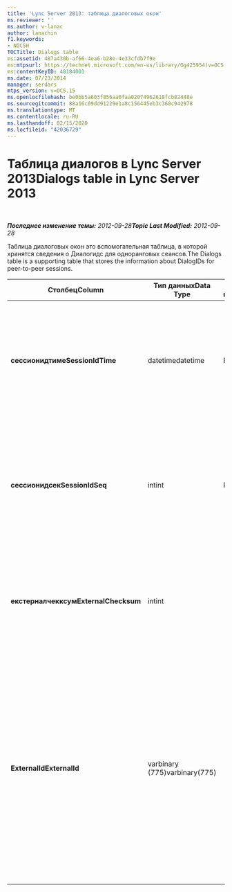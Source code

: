 ```yaml
---
title: 'Lync Server 2013: таблица диалоговых окон'
ms.reviewer: ''
ms.author: v-lanac
author: lanachin
f1.keywords:
- NOCSH
TOCTitle: Dialogs table
ms:assetid: 487a430b-af66-4ea6-b28e-4e33cfdb7f9e
ms:mtpsurl: https://technet.microsoft.com/en-us/library/Gg425954(v=OCS.15)
ms:contentKeyID: 48184001
ms.date: 07/23/2014
manager: serdars
mtps_version: v=OCS.15
ms.openlocfilehash: be0bb5a603f856aa0faa02074962618fcb82448e
ms.sourcegitcommit: 88a16c09dd91229e1a8c156445eb3c360c942978
ms.translationtype: MT
ms.contentlocale: ru-RU
ms.lasthandoff: 02/15/2020
ms.locfileid: "42036729"
---
```

<div data-xmlns="http://www.w3.org/1999/xhtml">

<div class="topic" data-xmlns="http://www.w3.org/1999/xhtml" data-msxsl="urn:schemas-microsoft-com:xslt" data-cs="http://msdn.microsoft.com/">

<div data-asp="http://msdn2.microsoft.com/asp">

# <a name="dialogs-table-in-lync-server-2013"></a><span data-ttu-id="5f6a6-102">Таблица диалогов в Lync Server 2013</span><span class="sxs-lookup"><span data-stu-id="5f6a6-102">Dialogs table in Lync Server 2013</span></span>

</div>

<div id="mainSection">

<div id="mainBody">

<span> </span>

<span data-ttu-id="5f6a6-103">_**Последнее изменение темы:** 2012-09-28_</span><span class="sxs-lookup"><span data-stu-id="5f6a6-103">_**Topic Last Modified:** 2012-09-28_</span></span>

<span data-ttu-id="5f6a6-104">Таблица диалоговых окон это вспомогательная таблица, в которой хранятся сведения о Диалогидс для одноранговых сеансов.</span><span class="sxs-lookup"><span data-stu-id="5f6a6-104">The Dialogs table is a supporting table that stores the information about DialogIDs for peer-to-peer sessions.</span></span>


<table>
<colgroup>
<col style="width: 25%" />
<col style="width: 25%" />
<col style="width: 25%" />
<col style="width: 25%" />
</colgroup>
<thead>
<tr class="header">
<th><span data-ttu-id="5f6a6-105">Столбец</span><span class="sxs-lookup"><span data-stu-id="5f6a6-105">Column</span></span></th>
<th><span data-ttu-id="5f6a6-106">Тип данных</span><span class="sxs-lookup"><span data-stu-id="5f6a6-106">Data Type</span></span></th>
<th><span data-ttu-id="5f6a6-107">Ключ или индекс</span><span class="sxs-lookup"><span data-stu-id="5f6a6-107">Key/Index</span></span></th>
<th><span data-ttu-id="5f6a6-108">Сведения</span><span class="sxs-lookup"><span data-stu-id="5f6a6-108">Details</span></span></th>
</tr>
</thead>
<tbody>
<tr class="odd">
<td><p><span data-ttu-id="5f6a6-109"><strong>сессионидтиме</strong></span><span class="sxs-lookup"><span data-stu-id="5f6a6-109"><strong>SessionIdTime</strong></span></span></p></td>
<td><p><span data-ttu-id="5f6a6-110">datetime</span><span class="sxs-lookup"><span data-stu-id="5f6a6-110">datetime</span></span></p></td>
<td><p><span data-ttu-id="5f6a6-111">Primary</span><span class="sxs-lookup"><span data-stu-id="5f6a6-111">Primary</span></span></p></td>
<td><p><span data-ttu-id="5f6a6-112">Время запроса сеанса; используется совместно с Сессионидсек для уникальной идентификации сеанса.</span><span class="sxs-lookup"><span data-stu-id="5f6a6-112">Time of session request; used in conjunction with SessionIDSeq to uniquely identify a session.</span></span></p></td>
</tr>
<tr class="even">
<td><p><span data-ttu-id="5f6a6-113"><strong>сессионидсек</strong></span><span class="sxs-lookup"><span data-stu-id="5f6a6-113"><strong>SessionIdSeq</strong></span></span></p></td>
<td><p><span data-ttu-id="5f6a6-114">int</span><span class="sxs-lookup"><span data-stu-id="5f6a6-114">int</span></span></p></td>
<td><p><span data-ttu-id="5f6a6-115">Primary</span><span class="sxs-lookup"><span data-stu-id="5f6a6-115">Primary</span></span></p></td>
<td><p><span data-ttu-id="5f6a6-116">Идентификатор сеанса.</span><span class="sxs-lookup"><span data-stu-id="5f6a6-116">ID number to identify the session.</span></span> <span data-ttu-id="5f6a6-117">Используется совместно с Сессионидтиме для уникальной идентификации сеанса.</span><span class="sxs-lookup"><span data-stu-id="5f6a6-117">Used in conjunction with SessionIDTime to uniquely identify a session.</span></span></p></td>
</tr>
<tr class="odd">
<td><p><span data-ttu-id="5f6a6-118"><strong>екстерналчекксум</strong></span><span class="sxs-lookup"><span data-stu-id="5f6a6-118"><strong>ExternalChecksum</strong></span></span></p></td>
<td><p><span data-ttu-id="5f6a6-119">int</span><span class="sxs-lookup"><span data-stu-id="5f6a6-119">int</span></span></p></td>
<td><p> </p></td>
<td><p><span data-ttu-id="5f6a6-120">Контрольная сумма Екстерналид.</span><span class="sxs-lookup"><span data-stu-id="5f6a6-120">Checksum of the ExternalID.</span></span> <span data-ttu-id="5f6a6-121">Это поле используется для увеличения скорости поиска в базе данных.</span><span class="sxs-lookup"><span data-stu-id="5f6a6-121">This field is used to increase the speed of database searches.</span></span></p></td>
</tr>
<tr class="even">
<td><p><span data-ttu-id="5f6a6-122"><strong>ExternalId</strong></span><span class="sxs-lookup"><span data-stu-id="5f6a6-122"><strong>ExternalId</strong></span></span></p></td>
<td><p><span data-ttu-id="5f6a6-123">varbinary (775)</span><span class="sxs-lookup"><span data-stu-id="5f6a6-123">varbinary(775)</span></span></p></td>
<td><p> </p></td>
<td><p><span data-ttu-id="5f6a6-124">ИДЕНТИФИКАТОР диалогового окна SIP, сохраненный в виде двоичного файла.</span><span class="sxs-lookup"><span data-stu-id="5f6a6-124">SIP dialog ID, stored as a binary.</span></span> <span data-ttu-id="5f6a6-125">Двоичный формат:</span><span class="sxs-lookup"><span data-stu-id="5f6a6-125">The format of the binary is:</span></span></p>
<p><span data-ttu-id="5f6a6-126">диалоговое окно; from — Tag; to – Tag</span><span class="sxs-lookup"><span data-stu-id="5f6a6-126">dialog;from-tag;to-tag</span></span></p>
<p><span data-ttu-id="5f6a6-127">Эти данные можно преобразовать в текстовый формат, используя следующий синтаксис:</span><span class="sxs-lookup"><span data-stu-id="5f6a6-127">This data can be converted to text format by using this syntax:</span></span></p>
<p><code>cast(cast(ExternalId as varbinary(max)) as varchar(max))</code></p></td>
</tr>
</tbody>
</table>


</div>

<span> </span>

</div>

</div>

</div>


